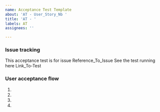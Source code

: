 ```yaml
---
name: Acceptance Test Template
about: 'AT - User_Story_Nb '
title: 'AT - '
labels: AT
assignees: ''

---
```


### Issue tracking
This acceptance test is for issue Reference_To_Issue
See the test running here Link_To-Test

### User acceptance flow
1. 
2. 
3. 
4.
